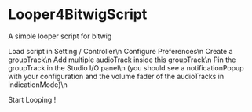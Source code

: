 # Looper4BitwigScript
A simple looper script for bitwig

Load script in Setting / Controller\n
Configure Preferences\n
Create a groupTrack\n
Add multiple audioTrack inside this groupTrack\n
Pin the groupTrack in the Studio I/O panel\n 
(you should see a notificationPopup with your configuration and the volume fader of the audioTracks in indicationMode)\n

Start Looping !
